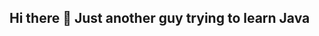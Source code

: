 ## Hi there 👋 Just another guy trying to learn Java

<!--
**Itsmeowtain/Itsmeowtain** is a ✨ _special_ ✨ repository because its `README.md` (this file) appears on your GitHub profile.

- 🏫 I got to Broad Run High School
- 🌱 I’m currently learning how to code outside of just my AP CSA class.
- 👯 I’m looking to collaborate on game and/or website development
- 🤔 I’m looking for help with how to be creative when coding in HTML/CSS
- 💬 Ask me about anything!
- 📫 How to reach me: Email: itsmeowtain@gmail.com
- ⚡ Fun fact: I'm a nationally rated fencer!
-->
